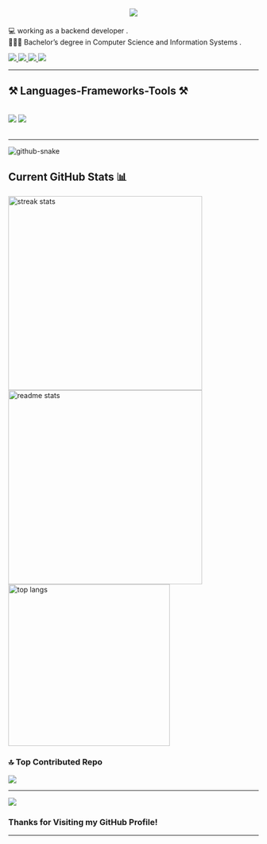 

<h1 align="center">
    <img src="https://readme-typing-svg.herokuapp.com/?font=Righteous&size=35&center=true&vCenter=true&width=500&height=70&duration=4000&lines=Hello+World!+👋;I'm+Mohamed+Ibrahim+♥️;I'm+Software+Developer" />
</h1>


💻 working as a backend developer .<br>
👨🏼‍🎓 Bachelor’s degree in Computer Science and Information Systems . <br>


 
  <a href="mailto:mohamedibrahimabdulghani@gmail.com">
    <img src="https://img.shields.io/badge/Gmail-333333?style=for-the-badge&logo=gmail&logoColor=red" />
  </a>

   <a href="https://api.whatsapp.com/send/?phone=%2B201205481045&text&type=phone_number&app_absent=0">
    <img src="https://img.shields.io/badge/Whatsapp-333333?style=for-the-badge&logo=whatsapp&logoColor=green" />
  </a>
  
  <a href="https://www.linkedin.com/in/mohamedibrahimabdulghani/" target="_blank">
    <img src="https://img.shields.io/badge/LinkedIn-0077B5?style=for-the-badge&logo=linkedin&logoColor=white" target="_blank" />
  </a>
  <a href="#" target="_blank">
     <img src="https://img.shields.io/badge/Portfolio-FF5722?style=for-the-badge&logo=todoist&logoColor=white" target="_blank" /> <!-- sqlite, safari, google-chrome are other good icon options -->
  </a>

 <hr/>
 
<h2>⚒️  Languages-Frameworks-Tools ⚒️</h2>
<br/>

<div align="left">
    <img src="https://skillicons.dev/icons?i=php,laravel,mysql,html,css,bootstrap,javascript,vscode,github,git" />
    <img src="https://skillicons.dev/icons?i=sass,py,postman,npm,jquery,java,docker,cpp,angular" /><br>
</div>


<br/>
<hr/>

<picture>
  <source media="(prefers-color-scheme: dark)" srcset="https://raw.githubusercontent.com/tobiasmeyhoefer/tobiasmeyhoefer/output/github-snake-dark.svg" />
  <source media="(prefers-color-scheme: light)" srcset="https://raw.githubusercontent.com/tobiasmeyhoefer/tobiasmeyhoefer/output/github-snake.svg" />
  <img alt="github-snake" src="https://raw.githubusercontent.com/tobiasmeyhoefer/tobiasmeyhoefer/output/github-snake.svg" />
</picture>


## Current GitHub Stats 📊
 <img width=390 src="https://github-readme-streak-stats-salesp07.vercel.app/?user=MohamedIbrahimAbdulghani&count_private=true&theme=react&border_radius=10" alt="streak stats"/>
  <img width=390 src="https://github-readme-stats-salesp07.vercel.app/api?username=salesp07&count_private=true&show_icons=true&theme=react&rank_icon=github&border_radius=10" alt="readme stats" />
  <img width=325 align="center" src="https://github-readme-stats-salesp07.vercel.app/api/top-langs/?username=salesp07&hide=HTML&langs_count=8&layout=compact&theme=react&border_radius=10&size_weight=0.5&count_weight=0.5&exclude_repo=github-readme-stats" alt="top langs" />


### 🔝 Top Contributed Repo
![](https://github-contributor-stats.vercel.app/api?username=MohamedIbrahimAbdulghani&limit=5&theme=dark&combine_all_yearly_contributions=true)

---
[![](https://visitcount.itsvg.in/api?id=MohamedIbrahimAbdulghani&icon=0&color=0)](https://visitcount.itsvg.in)

<!-- Proudly created with GPRM ( https://gprm.itsvg.in ) -->



### Thanks for Visiting my GitHub Profile!


<hr/>

<br/>
